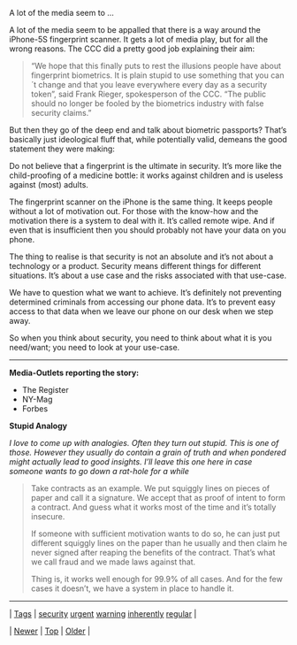 <!--
title: A lot of the media seem to be appalled that there is a way around the iPhone-5S fingerprint scanner. It gets a lot of media play, but for all the wrong reasons. The CCC did a pretty good job explaining their aim
date: 2020-06-28T15:27:00.176Z
tags: security, urgent, warning, inherently, regular
-->


A lot of the media seem to ...

<p>A lot of the media seem to be appalled that there is a way around the iPhone-5S fingerprint scanner. It gets a lot of media play, but for all the wrong reasons. The CCC did a pretty good job explaining their aim:</p>

<blockquote>
  <p>&ldquo;We hope that this finally puts to rest the illusions people have about fingerprint biometrics. It is plain stupid to use something that you can´t change and that you leave everywhere every day as a security token&rdquo;, said Frank Rieger, spokesperson of the CCC. &ldquo;The public should no longer be fooled by the biometrics industry with false security claims.&rdquo;</p>
</blockquote>

<p>But then they go of the deep end and talk about biometric passports? That&rsquo;s basically just ideological fluff that, while potentially valid, demeans the good statement they were making:</p>

<p>Do not believe that a fingerprint is the ultimate in security. It&rsquo;s more like the child-proofing of a medicine bottle: it works against children and is useless against (most) adults.</p>

<p>The fingerprint scanner on the iPhone is the same thing. It keeps people without a lot of motivation out. For those with the know-how and the motivation there is a system to deal with it. It&rsquo;s called remote wipe. And if even that is insufficient then you should probably not have your data on you phone.</p>

<p>The thing to realise is that security is not an absolute and it&rsquo;s not about a technology or a product. Security means different things for different situations. It&rsquo;s about a use case and the risks associated with that use-case.</p>

<p>We have to question what we want to achieve. It&rsquo;s definitely not preventing determined criminals from accessing our phone data. It&rsquo;s to prevent easy access to that data when we leave our phone on our desk when we step away.</p>

<p>So when you think about security, you need to think about what it is you need/want; you need to look at your use-case.</p>

<hr><p><strong>Media-Outlets reporting the story:</strong></p>

<ul><li>The Register</li>
<li>NY-Mag</li>
<li>Forbes</li>
</ul><p><strong>Stupid Analogy</strong></p>

<p><em>I love to come up with analogies. Often they turn out stupid. This is one of those. However they usually do contain a grain of truth and when pondered might actually lead to good insights. I&rsquo;ll leave this one here in case someone wants to go down a rat-hole for a while</em></p>

<blockquote>
  <p>Take contracts as an example. We put squiggly lines on pieces of paper and call it a signature. We accept that as proof of intent to form a contract. And guess what it works most of the time and it&rsquo;s totally insecure.</p>
  
  <p>If someone with sufficient motivation wants to do so, he can just put different squiggly lines on the paper than he usually and then claim he never signed after reaping the benefits of the contract. That&rsquo;s what we call fraud and we made laws against that.</p>
  
  <p>Thing is, it works well enough for 99.9% of all cases. And for the few cases it doesn&rsquo;t, we have a system in place to handle it.</p>
</blockquote>

<!--BOTTOM-POST-NAVIGATION-->
---

| [Tags](tags.md) | [security](tag-security.md) [urgent](tag-urgent.md) [warning](tag-warning.md) [inherently](tag-inherently.md) [regular](tag-regular.md) |

| [Newer](62160648765.md) | [Top](index.md) | [Older](62249966623.md) |